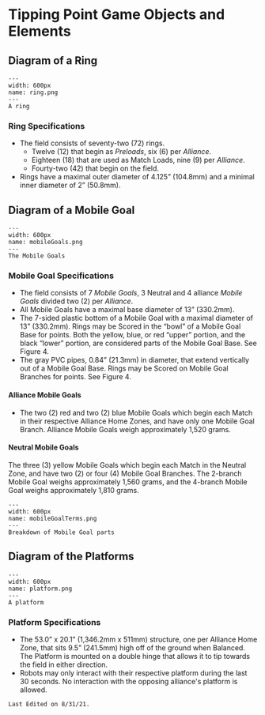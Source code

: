 # Tipping Point Game Objects and Elements

## Diagram of a Ring
```{figure} ././_images/beginning/ring.png
---
width: 600px
name: ring.png
---
A ring
```
    
### Ring Specifications
- The field consists of seventy-two (72) rings. 
    - Twelve (12) that begin as *Preloads*, six (6) per *Alliance*.
    - Eighteen (18) that are used as Match Loads, nine (9) per *Alliance*.
    - Fourty-two (42) that begin on the field.
- Rings have a maximal outer diameter of 4.125” (104.8mm) and a minimal inner diameter of 2” (50.8mm).

## Diagram of a Mobile Goal
```{figure} ././_images/beginning/mobileGoals.png
---
width: 600px
name: mobileGoals.png
---
The Mobile Goals
```

### Mobile Goal Specifications
- The field consists of 7 *Mobile Goals*, 3 Neutral and 4 alliance *Mobile Goals* divided two (2) per *Alliance*.
- All Mobile Goals have a maximal base diameter of 13” (330.2mm). 
- The 7-sided plastic bottom of a Mobile Goal with a maximal diameter of 13” (330.2mm).  Rings may be Scored in the “bowl” of a Mobile Goal Base for points. Both the yellow, blue, or red “upper” portion, and the black “lower” portion, are considered parts of the Mobile Goal Base. See Figure 4.
- The gray PVC pipes, 0.84” (21.3mm) in diameter, that extend vertically out of a Mobile Goal Base.  Rings may be Scored on Mobile Goal Branches for points. See Figure 4.

#### Alliance Mobile Goals
- The two (2) red and two (2) blue Mobile Goals which begin each Match in their respective Alliance Home Zones, and have only one Mobile Goal Branch. Alliance Mobile Goals weigh approximately 1,520 grams.

#### Neutral Mobile Goals
The three (3) yellow Mobile Goals which begin each Match in the Neutral Zone, and have two (2) or four (4) Mobile Goal Branches. The 2-branch Mobile Goal weighs approximately 1,560 grams, and the 4-branch Mobile Goal weighs approximately 1,810 grams. 

```{figure} ././_images/beginning/mobileGoalTerms.png
---
width: 600px
name: mobileGoalTerms.png
---
Breakdown of Mobile Goal parts
```

## Diagram of the Platforms

```{figure} ././_images/beginning/platform.png
---
width: 600px
name: platform.png
---
A platform
```

### Platform Specifications
- The 53.0” x 20.1” (1,346.2mm x 511mm) structure, one per Alliance Home Zone, that sits 9.5” (241.5mm) high off of the ground when Balanced.  The Platform is mounted on a double hinge that allows it to tip towards the field in either direction.
- Robots may only interact with their respective platform during the last 30 seconds. No interaction with the opposing alliance's platform is allowed.

```{important}
Last Edited on 8/31/21.
```